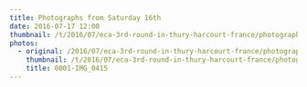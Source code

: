 ```yaml
---
title: Photographs from Saturday 16th
date: 2016-07-17 12:00
thumbnail: /t/2016/07/eca-3rd-round-in-thury-harcourt-france/photographs-from-saturday-16th/0001-img_0415.jpg
photos:
  - original: /2016/07/eca-3rd-round-in-thury-harcourt-france/photographs-from-saturday-16th/0001-img_0415.jpg
    thumbnail: /t/2016/07/eca-3rd-round-in-thury-harcourt-france/photographs-from-saturday-16th/0001-img_0415.jpg
    title: 0001-IMG_0415
---
```

